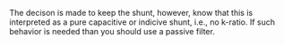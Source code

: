 The decison is made to keep the shunt, however, know that this is interpreted as a pure capacitive or indicive shunt, i.e., no k-ratio. If such behavior is needed than you should use a passive filter.
